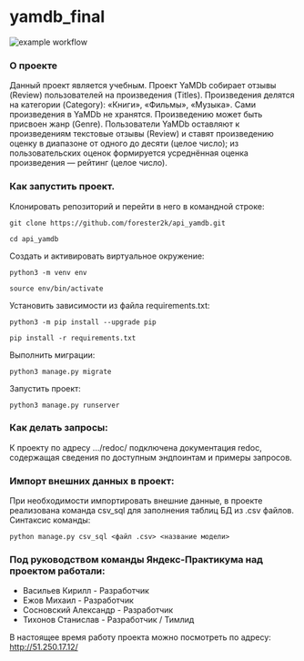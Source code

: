 # yamdb_final

![example workflow](https://github.com/forester2k/yamdb_final/actions/workflows/yamdb_workflow.yml/badge.svg)

### О проекте

Данный проект является учебным.
Проект YaMDb собирает отзывы (Review) пользователей на произведения (Titles). Произведения делятся на категории (Category): «Книги», «Фильмы», «Музыка».
Сами произведения в YaMDb не хранятся.
Произведению может быть присвоен жанр (Genre).
Пользователи YaMDb оставляют к произведениям текстовые отзывы (Review) и ставят произведению оценку в диапазоне от одного до десяти (целое число); из пользовательских оценок формируется усреднённая оценка произведения — рейтинг (целое число).

### Как запустить проект.

Клонировать репозиторий и перейти в него в командной строке:

```
git clone https://github.com/forester2k/api_yamdb.git
```

```
cd api_yamdb
```

Cоздать и активировать виртуальное окружение:

```
python3 -m venv env
```

```
source env/bin/activate
```

Установить зависимости из файла requirements.txt:

```
python3 -m pip install --upgrade pip
```

```
pip install -r requirements.txt
```

Выполнить миграции:

```
python3 manage.py migrate
```

Запустить проект:

```
python3 manage.py runserver
```


### Как делать запросы:

К проекту по адресу .../redoc/ подключена документация redoc, содержащая сведения по доступным эндпоинтам и примеры запросов.


### Импорт внешних данных в проект:

При необходимости импортировать внешние данные, в проекте реализована команда csv_sql для  заполнения таблиц БД из .csv файлов. Синтаксис команды:

```
python manage.py csv_sql <файл .csv> <название модели>
```



### Под руководством команды Яндекс-Практикума над проектом работали:

- Васильев Кирилл - Разработчик
- Ежов Михаил - Разработчик
- Сосновский Александр - Разработчик
- Тихонов Станислав - Разработчик / Тимлид

В настоящее время работу проекта можно посмотреть по адресу:
http://51.250.17.12/
 
